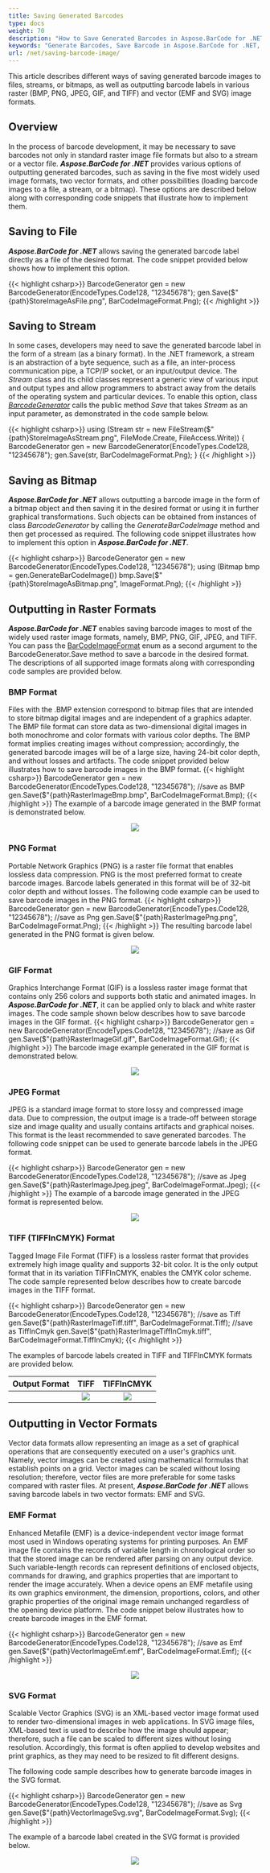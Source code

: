 ```yaml
---
title: Saving Generated Barcodes
type: docs
weight: 70
description: "How to Save Generated Barcodes in Aspose.BarCode for .NET"
keywords: "Generate Barcodes, Save Barcode in Aspose.BarCode for .NET, Download Barcode in Aspose.BarCode for .NET, Generate Barcodes in Aspose.BarCode, Save To File Aspose Barcode, Barcode Vector Format, Generate Vector Barcodes, Save Barcode as JPEG, Save Barcode as PNG, Save Barcode as BMP, Save Barcode as TIFF, Save Barcode as GIF"
url: /net/saving-barcode-image/
---
```


This article describes different ways of saving generated barcode images to files, streams, or bitmaps, as well as outputting barcode labels in various raster (BMP, PNG, JPEG, GIF, and TIFF) and vector (EMF and SVG) image formats.

## Overview
In the process of barcode development, it may be necessary to save barcodes not only in standard raster image file formats but also to a stream or a vector file. ***Aspose.BarCode for .NET*** provides various options of outputting generated barcodes, such as saving in the five most widely used image formats, two vector formats, and other possibilities (loading barcode images to a file, a stream, or a bitmap). These options are described below along with corresponding code snippets that illustrate how to implement them.

## Saving to File
***Aspose.BarCode for .NET*** allows saving the generated barcode label directly as a file of the desired format. The code snippet provided below shows how to implement this option.  
  
{{< highlight csharp>}}
BarcodeGenerator gen = new BarcodeGenerator(EncodeTypes.Code128, "12345678");
gen.Save($"{path}StoreImageAsFile.png", BarCodeImageFormat.Png);
{{< /highlight >}} 

## Saving to Stream
In some cases, developers may need to save the generated barcode label in the form of a stream (as a binary format). In the .NET framework, a stream is an abstraction of a byte sequence, such as a file, an inter-process communication pipe, a TCP/IP socket, or an input/output device. The *Stream* class and its child classes represent a generic view of various input and output types and allow programmers to abstract away from the details of the operating system and particular devices. To enable this option, class [*BarcodeGenerator*](https://apireference.aspose.com/barcode/net/aspose.barcode.generation/barcodegenerator) calls the public method *Save* that takes *Stream* as an input parameter, as demonstrated in the code sample below.  

{{< highlight csharp>}}
using (Stream str = new FileStream($"{path}StoreImageAsStream.png", FileMode.Create, FileAccess.Write))
{
    BarcodeGenerator gen = new BarcodeGenerator(EncodeTypes.Code128, "12345678");
    gen.Save(str, BarCodeImageFormat.Png);
}
{{< /highlight >}} 

## Saving as Bitmap

***Aspose.BarCode for .NET*** allows outputting a barcode image in the form of a bitmap object and then saving it in the desired format or using it in further graphical transformations. Such objects can be obtained from instances of class *BarcodeGenerator* by calling the *GenerateBarCodeImage* method and then get processed as required. The following code snippet illustrates how to implement this option in ***Aspose.BarCode for .NET***.

{{< highlight csharp>}}
BarcodeGenerator gen = new BarcodeGenerator(EncodeTypes.Code128, "12345678");
using (Bitmap bmp = gen.GenerateBarCodeImage())
    bmp.Save($"{path}StoreImageAsBitmap.png", ImageFormat.Png);
{{< /highlight >}} 

## Outputting in Raster Formats

***Aspose.BarCode for .NET*** enables saving barcode images to most of the widely used raster image formats, namely, BMP, PNG, GIF, JPEG, and TIFF. You can pass the [BarCodeImageFormat](https://apireference.aspose.com/barcode/net/aspose.barcode.generation/barcodeimageformat) enum as a second argument to the BarcodeGenerator.Save method to save a barcode in the desired format. The descriptions of all supported image formats along with corresponding code samples are provided below.

### BMP Format
Files with the .BMP extension correspond to bitmap files that are intended to store bitmap digital images and are independent of a graphics adapter. The BMP file format can store data as two-dimensional digital images in both monochrome and color formats with various color depths. The BMP format implies creating images without compression; accordingly, the generated barcode images will be of a large size, having 24-bit color depth, and without losses and artifacts. 
The code snippet provided below illustrates how to save barcode images in the BMP format.
{{< highlight csharp>}}
BarcodeGenerator gen = new BarcodeGenerator(EncodeTypes.Code128, "12345678");
//save as BMP
gen.Save($"{path}RasterImageBmp.bmp", BarCodeImageFormat.Bmp);
{{< /highlight >}}
The example of a barcode image generated in the BMP format is demonstrated below.
<p align="center"><image src="rasterimagebmp.bmp"></p>

### PNG Format
Portable Network Graphics (PNG) is a raster file format that enables lossless data compression. PNG is the most preferred format to create barcode images. Barcode labels generated in this format will be of 32-bit color depth and without losses. The following code example can be used to save barcode images in the PNG format.
{{< highlight csharp>}}
BarcodeGenerator gen = new BarcodeGenerator(EncodeTypes.Code128, "12345678");
//save as Png
gen.Save($"{path}RasterImagePng.png", BarCodeImageFormat.Png);
{{< /highlight >}} 
The resulting barcode label generated in the PNG format is given below.
<p align="center"><image src="rasterimagebmp.bmp"></p>

### GIF Format
Graphics Interchange Format (GIF) is a lossless raster image format that contains only 256 colors and supports both static and animated images. In ***Aspose.BarCode for .NET***, it can be applied only to black and white raster images. The code sample shown below describes how to save barcode images in the GIF format.
{{< highlight csharp>}}
BarcodeGenerator gen = new BarcodeGenerator(EncodeTypes.Code128, "12345678");
//save as Gif
gen.Save($"{path}RasterImageGif.gif", BarCodeImageFormat.Gif);
{{< /highlight >}} 
The barcode image example generated in the GIF format is demonstrated below.
<p align="center"><image src="rasterimagegif.gif"></p>

### JPEG Format
JPEG is a standard image format to store lossy and compressed image data. Due to compression, the output image is a trade-off between storage size and image quality and usually contains artifacts and graphical noises. This format is the least recommended to save generated barcodes. The following code snippet can be used to generate barcode labels in the JPEG format.

{{< highlight csharp>}}
BarcodeGenerator gen = new BarcodeGenerator(EncodeTypes.Code128, "12345678");
//save as Jpeg
gen.Save($"{path}RasterImageJpeg.jpeg", BarCodeImageFormat.Jpeg);
{{< /highlight >}} 
The example of a barcode image generated in the JPEG format is represented below.
<p align="center"><image src="rasterimagejpeg.jpeg"></p>

### TIFF (TIFFInCMYK) Format
Tagged Image File Format (TIFF) is a lossless raster format that provides extremely high image quality and supports 32-bit color. It is the only output format that in its variation TIFFInCMYK, enables the CMYK color scheme. The code sample represented below describes how to create barcode images in the TIFF format.

{{< highlight csharp>}}
BarcodeGenerator gen = new BarcodeGenerator(EncodeTypes.Code128, "12345678");
//save as Tiff
gen.Save($"{path}RasterImageTiff.tiff", BarCodeImageFormat.Tiff);
//save as TiffInCmyk
gen.Save($"{path}RasterImageTiffInCmyk.tiff", BarCodeImageFormat.TiffInCmyk);
{{< /highlight >}}  

The examples of barcode labels created in TIFF and TIFFInCMYK formats are provided below.
  
|Output Format|TIFF|TIFFInCMYK|
| :-: | :-: | :-: |
| |<a href="rasterimagetiff.tiff"><img src="rasterimagepng.png" alttext="Saving to TIFF format"></a>|<a href="rasterimagetiffincmyk.tiff"><img src="rasterimagepng.png" alttext="Saving to TIFFInCMYK format"></a>|
  
## Outputting in Vector Formats
Vector data formats allow representing an image as a set of graphical operations that are consequently executed on a user's graphics unit. Namely, vector images can be created using mathematical formulas that establish points on a grid. Vector images can be scaled without losing resolution; therefore, vector files are more preferable for some tasks compared with raster files. At present, ***Aspose.BarCode for .NET*** allows saving barcode labels in two vector formats: EMF and SVG.

### EMF Format
Enhanced Metafile (EMF) is a device-independent vector image format most used in Windows operating systems for printing purposes. An EMF image file contains the records of variable length in chronological order so that the stored image can be rendered after parsing on any output device. Such variable-length records can represent definitions of enclosed objects, commands for drawing, and graphics properties that are important to render the image accurately. When a device opens an EMF metafile using its own graphics environment, the dimension, proportions, colors, and other graphic properties of the original image remain unchanged regardless of the opening device platform. The code snippet below illustrates how to create barcode images in the EMF format.

{{< highlight csharp>}}
BarcodeGenerator gen = new BarcodeGenerator(EncodeTypes.Code128, "12345678");
//save as Emf
gen.Save($"{path}VectorImageEmf.emf", BarCodeImageFormat.Emf);
{{< /highlight >}} 
  
<a href="vectorimageemf.emf"> <p align="center"><img src="rasterimagepng.png" alttext="Saving to EMF format"> </p></a>


### SVG Format
Scalable Vector Graphics (SVG) is an XML-based vector image format used to render two-dimensional images in web applications. In SVG image files, XML-based text is used to describe how the image should appear; therefore, such a file can be scaled to different sizes without losing resolution. Accordingly, this format is often applied to develop websites and print graphics, as they may need to be resized to fit different designs. 
  
The following code sample describes how to generate barcode images in the SVG format.  

{{< highlight csharp>}}
BarcodeGenerator gen = new BarcodeGenerator(EncodeTypes.Code128, "12345678");
//save as Svg
gen.Save($"{path}VectorImageSvg.svg", BarCodeImageFormat.Svg);
{{< /highlight >}} 
  
The example of a barcode label created in the SVG format is provided below.
  
<p align="center"><image src="vectorimagesvg.svg"></p>